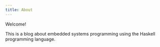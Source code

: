 ```yaml
---
title: About
---
```

Welcome!

This is a blog about embedded systems programming using the Haskell programming language.